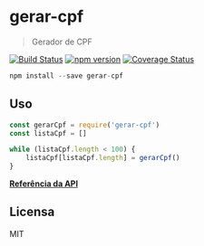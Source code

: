 # gerar-cpf

> Gerador de CPF

[![Build Status](https://travis-ci.org/guilhermehn/gerar-cpf.svg?branch=master)](https://travis-ci.org/guilhermehn/gerar-cpf)
[![npm version](https://badge.fury.io/js/gerar-cpf.svg)](http://badge.fury.io/js/gerar-cpf)
[![Coverage Status](https://coveralls.io/repos/github/guilhermehn/gerar-cpf/badge.svg?branch=master)](https://coveralls.io/github/guilhermehn/gerar-cpf?branch=master)

```js
npm install --save gerar-cpf
```

## Uso

```js
const gerarCpf = require('gerar-cpf')
const listaCpf = []

while (listaCpf.length < 100) {
	listaCpf[listaCpf.length] = gerarCpf()
}
```

**[Referência da API](./API_REFERENCE.md)**

## Licensa

MIT
